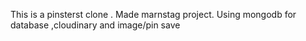 This is a pinsterst clone .
Made marnstag project.
Using mongodb for database ,cloudinary and image/pin save
